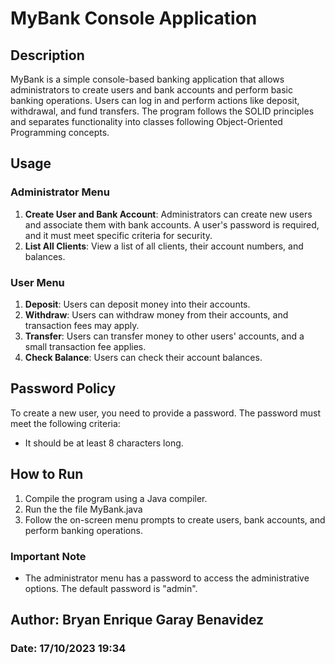 # MyBank Console Application

## Description
MyBank is a simple console-based banking application that allows administrators to create users and bank accounts and 
perform basic banking operations. Users can log in and perform actions like deposit, withdrawal, and fund transfers. 
The program follows the SOLID principles and separates functionality into classes following Object-Oriented Programming concepts.

## Usage

### Administrator Menu
1. **Create User and Bank Account**: Administrators can create new users and associate them with bank accounts. A user's password is required, and it must meet specific criteria for security.
2. **List All Clients**: View a list of all clients, their account numbers, and balances.

### User Menu
1. **Deposit**: Users can deposit money into their accounts.
2. **Withdraw**: Users can withdraw money from their accounts, and transaction fees may apply.
3. **Transfer**: Users can transfer money to other users' accounts, and a small transaction fee applies.
4. **Check Balance**: Users can check their account balances.

## Password Policy
To create a new user, you need to provide a password. The password must meet the following criteria:
- It should be at least 8 characters long.

## How to Run
1. Compile the program using a Java compiler.
2. Run the the file MyBank.java
3. Follow the on-screen menu prompts to create users, bank accounts, and perform banking operations.

### Important Note
- The administrator menu has a password to access the administrative options. The default password is "admin".

## Author: Bryan Enrique Garay Benavidez
### Date: 17/10/2023 19:34